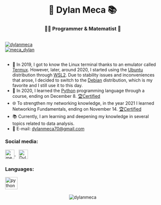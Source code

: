 <h1 align="center">🚀 Dylan Meca 📚</h1>
<h3 align="center">👨‍💻 Programmer & Matematist 🔧</h3><br />

<div style="text-align: left;">
    <a href="https://github.com/ryo-ma/github-profile-trophy" target="_blank">
        <img src="https://github-profile-trophy.vercel.app/?username=dylanmeca" alt="dylanmeca" style="max-width: 100%;">
    </a>
</div>
<div style="text-align: left;">
    <a href="https://twitter.com/meca_dylan" target="_blank">
        <img src="https://img.shields.io/twitter/follow/meca_dylan?logo=twitter&style=for-the-badge" alt="meca_dylan" style="max-width: 100%;">
    </a>
</div><br />

  - 🐧 In 2019, I got to know the Linux terminal thanks to an emulator called [Termux](https://termux.dev/en/). However, later, around 2020, I started using the 
       [Ubuntu](https://ubuntu.com/) distribution through [WSL2](https://learn.microsoft.com/en-us/windows/wsl/install). Due to stability issues and inconveniences that arose, I decided 
       to switch to the [Debian](https://www.debian.org/) distribution, which is my favorite and I still use it to this day.
  - 🐍 In 2020, I learned the [Python](https://www.python.org/) programming language through a course, ending on December 8.
       [🏆Certified](https://raw.githubusercontent.com/dylanmeca/dylanmeca/master/certificate/python3-certificate.jpg)
  - 🌐 To strengthen my networking knowledge, in the year 2021 I learned Networking Fundamentals, ending on November 14.
       [🏆Certified](https://www.udemy.com/certificate/UC-dc5f60cb-435c-4323-a92d-8cc60affc92f/)
  - 📚 Currently, I am learning and deepening my knowledge in several topics related to data analysis. 
  - 📧 E-mail: dylanmeca70@gmail.com

<h3 align="left">Social media:</h3>
<div style="text-align: left;">
    <a href="https://twitter.com/meca_dylan" target="_blank" style="margin-right: 10px;">
        <img src="https://raw.githubusercontent.com/rahuldkjain/github-profile-readme-generator/master/src/images/icons/Social/twitter.svg" alt="meca_dylan" height="30" width="30" style="vertical-align: middle;">
    </a>
    <a href="https://www.youtube.com/c/DylanMeca" target="_blank">
        <img src="https://raw.githubusercontent.com/rahuldkjain/github-profile-readme-generator/master/src/images/icons/Social/youtube.svg" alt="DylanMeca" height="30" width="30" style="vertical-align: middle;">
    </a>
</div>

<h3 align="left">Languages:</h3>
<div style="text-align: left;">
    <a href="https://www.python.org/" target="_blank" style="margin-right: 10px;">
        <img src="https://www.vectorlogo.zone/logos/python/python-icon.svg" alt="python" width="40" height="40">
    </a>
</div><br />

<div style="text-align: center;">
    <img src="https://github-readme-streak-stats.herokuapp.com/?user=dylanmeca" alt="dylanmeca">
</div>
